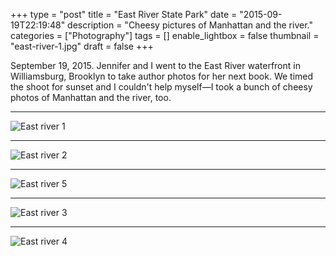+++
type = "post"
title = "East River State Park"
date = "2015-09-19T22:19:48"
description = "Cheesy pictures of Manhattan and the river."
categories = ["Photography"]
tags = []
enable_lightbox = false
thumbnail = "east-river-1.jpg"
draft = false
+++

<p>September 19, 2015. Jennifer and I went to the East River waterfront in Williamsburg, Brooklyn to take author photos for her next book. We timed the shoot for sunset and I couldn't help myself&mdash;I took a bunch of cheesy photos of Manhattan and the river, too.</p>
<hr />
<p><img style="display:block; margin-left:auto; margin-right:auto;" src="east-river-1.jpg" alt="East river 1" title="East river 1" /></p>
<hr />
<p><img style="display:block; margin-left:auto; margin-right:auto;" src="east-river-2.jpg" alt="East river 2" title="East river 2" /></p>
<hr />
<p><img style="display:block; margin-left:auto; margin-right:auto;" src="east-river-5.jpg" alt="East river 5" title="East river 5" /></p>
<hr />
<p><img style="display:block; margin-left:auto; margin-right:auto;" src="east-river-3.jpg" alt="East river 3" title="East river 3" /></p>
<hr />
<p><img style="display:block; margin-left:auto; margin-right:auto;" src="east-river-4.jpg" alt="East river 4" title="East river 4" /></p>
    